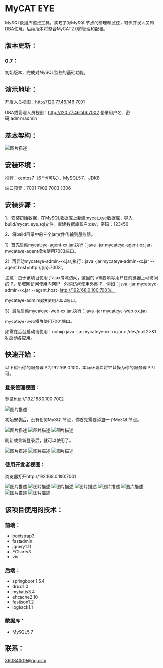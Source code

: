 # MyCAT EYE
MySQL数据库监控工具，实现了对MySQL节点的管理和监控，可供开发人员和DBA使用。后续版本将整合MyCAT2.0的管理和配置。

## 版本更新：
### 0.7：
初始版本，完成对MySQL监控的基础功能。

## 演示地址：
开发人员视图：http://120.77.46.146:7001 

DBA或管理人员视图：http://120.77.46.146:7002 登录用户名、密码:admin/admin

## 基本架构：
![图片描述](http://112.74.163.112/tmp/mycateye/0.png)

## 安装环境：

推荐：centos7（6.*也可以）、MySQL5.7、JDK8

端口预留：7001 7002 7003 3306

## 安装步骤：

1、安装初始数据，在MySQL数据库上新建mycat_eye数据库，导入build/mycat_eye.sql文件。新建数据库账户:dev，密码：123456

2、将build目录中的三个jar文件传输到服务器。

1）首先启动mycateye-agent-xx.jar,执行：java -jar mycateye-agent-xx.jar。mycateye-agent模块使用7003端口。

2）再启动mycateye-admin-xx.jar,执行：java -jar mycateye-admin-xx.jar --agent.host=http://{ip}:7003/。

注意：由于该项目使用了ajax跨域访问，这里的ip需要填写用户在浏览器上可访问的IP，局域网访问使用内网IP，外网访问使用外网IP，例如：java -jar mycateye-admin-xx.jar --agent.host=http://192.168.0.100:7003/。

mycateye-admin模块使用7002端口。

3）最后启动mycateye-web-xx.jar,执行：java -jar mycateye-web-xx.jar。

mycateye-web模块使用7001端口。

如需在后台启动请使用：nohup java -jar mycateye-xx-xx.jar > /dev/null 2>&1 & 启动各应用。

## 快速开始：
以下假设你的服务器IP为192.168.0.100，实际环境中将它替换为你的服务器IP即可。

### 登录管理视图：
登录http://192.168.0.100:7002

![图片描述](http://112.74.163.112/tmp/mycateye/1.png)

初始安装后，没有任何MySQL节点，你首先需要添加一个MySQL节点。

![图片描述](http://112.74.163.112/tmp/mycateye/4.png)
![图片描述](http://112.74.163.112/tmp/mycateye/5.png)
![图片描述](http://112.74.163.112/tmp/mycateye/6.png)

刷新或重新登录后，就可以使用了。

![图片描述](http://112.74.163.112/tmp/mycateye/8.png)
![图片描述](http://112.74.163.112/tmp/mycateye/9.png)
![图片描述](http://112.74.163.112/tmp/mycateye/10.png)

### 使用开发者视图：
浏览器打开http://192.168.0.100:7001

![图片描述](http://112.74.163.112/tmp/mycateye/11.png)
![图片描述](http://112.74.163.112/tmp/mycateye/12.png)
![图片描述](http://112.74.163.112/tmp/mycateye/13.png)
![图片描述](http://112.74.163.112/tmp/mycateye/14.png)
![图片描述](http://112.74.163.112/tmp/mycateye/15.png)
![图片描述](http://112.74.163.112/tmp/mycateye/16.png)
![图片描述](http://112.74.163.112/tmp/mycateye/17.png)
![图片描述](http://112.74.163.112/tmp/mycateye/18.png)

## 该项目使用的技术：

### 前端：
* bootstrap3
* fastadmin
* jquery1.11
* ECharts3
* vis

### 后端：
* springboot 1.5.4
* druid1.0
* mybatis3.4
* ehcache2.10
* fastjson1.2
* logback1.1

### 数据库：
* MySQL5.7


## 联系：
360841519@qq.com
